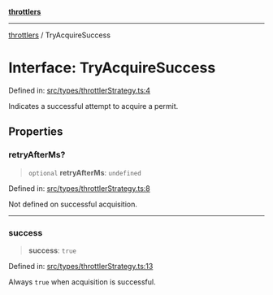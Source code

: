 [**throttlers**](../README.md)

***

[throttlers](../globals.md) / TryAcquireSuccess

# Interface: TryAcquireSuccess

Defined in: [src/types/throttlerStrategy.ts:4](https://github.com/havelessbemore/throttlers/blob/71b6926c68e5c43e70c3be251f905b2bb4d30de8/src/types/throttlerStrategy.ts#L4)

Indicates a successful attempt to acquire a permit.

## Properties

### retryAfterMs?

> `optional` **retryAfterMs**: `undefined`

Defined in: [src/types/throttlerStrategy.ts:8](https://github.com/havelessbemore/throttlers/blob/71b6926c68e5c43e70c3be251f905b2bb4d30de8/src/types/throttlerStrategy.ts#L8)

Not defined on successful acquisition.

***

### success

> **success**: `true`

Defined in: [src/types/throttlerStrategy.ts:13](https://github.com/havelessbemore/throttlers/blob/71b6926c68e5c43e70c3be251f905b2bb4d30de8/src/types/throttlerStrategy.ts#L13)

Always `true` when acquisition is successful.
